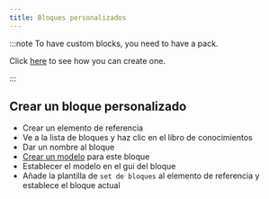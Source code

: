 ```yaml
---
title: Bloques personalizados
---
```


:::note To have custom blocks, you need to have a pack.

Click [here](pack.md#create-a-pack) to see how you can create one.

:::

## Crear un bloque personalizado

* Crear un elemento de referencia [](custom-items.md)
* Ve a la lista de bloques y haz clic en el libro de conocimientos
* Dar un nombre al bloque
* [Crear un modelo](custom-models.md) para este bloque
* Establecer el modelo en el gui del bloque
* Añade la plantilla de `set de bloques` al elemento de referencia y establece el bloque actual
